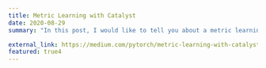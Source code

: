 ```yaml
---
title: Metric Learning with Catalyst
date: 2020-08-29
summary: "In this post, I would like to tell you about a metric learning pipeline, which has been added in 20.08 release."

external_link: https://medium.com/pytorch/metric-learning-with-catalyst-8c8337dfab1a?source=friends_link&sk=320b95f9b2a9074aab8d916ed78912d6
featured: true4
---
```

